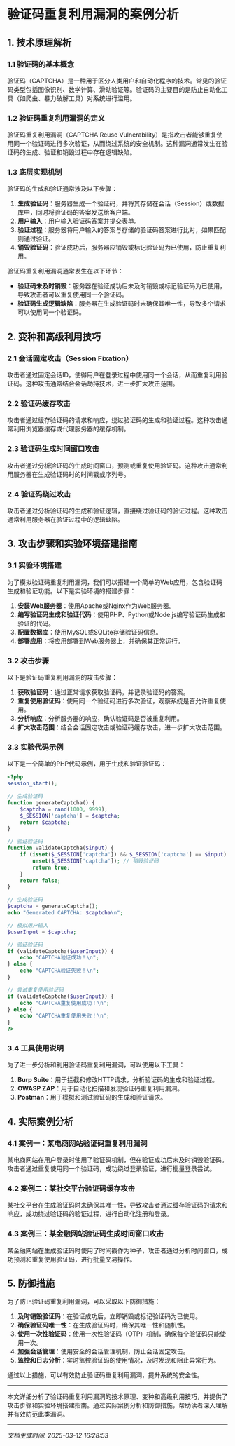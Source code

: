 # 验证码重复利用漏洞的案例分析

## 1. 技术原理解析

### 1.1 验证码的基本概念
验证码（CAPTCHA）是一种用于区分人类用户和自动化程序的技术。常见的验证码类型包括图像识别、数学计算、滑动验证等。验证码的主要目的是防止自动化工具（如爬虫、暴力破解工具）对系统进行滥用。

### 1.2 验证码重复利用漏洞的定义
验证码重复利用漏洞（CAPTCHA Reuse Vulnerability）是指攻击者能够重复使用同一个验证码进行多次验证，从而绕过系统的安全机制。这种漏洞通常发生在验证码的生成、验证和销毁过程中存在逻辑缺陷。

### 1.3 底层实现机制
验证码的生成和验证通常涉及以下步骤：
1. **生成验证码**：服务器生成一个验证码，并将其存储在会话（Session）或数据库中，同时将验证码的答案发送给客户端。
2. **用户输入**：用户输入验证码答案并提交表单。
3. **验证过程**：服务器将用户输入的答案与存储的验证码答案进行比对，如果匹配则通过验证。
4. **销毁验证码**：验证成功后，服务器应销毁或标记验证码为已使用，防止重复利用。

验证码重复利用漏洞通常发生在以下环节：
- **验证码未及时销毁**：服务器在验证成功后未及时销毁或标记验证码为已使用，导致攻击者可以重复使用同一个验证码。
- **验证码生成逻辑缺陷**：服务器在生成验证码时未确保其唯一性，导致多个请求可以使用同一个验证码。

## 2. 变种和高级利用技巧

### 2.1 会话固定攻击（Session Fixation）
攻击者通过固定会话ID，使得用户在登录过程中使用同一个会话，从而重复利用验证码。这种攻击通常结合会话劫持技术，进一步扩大攻击范围。

### 2.2 验证码缓存攻击
攻击者通过缓存验证码的请求和响应，绕过验证码的生成和验证过程。这种攻击通常利用浏览器缓存或代理服务器的缓存机制。

### 2.3 验证码生成时间窗口攻击
攻击者通过分析验证码的生成时间窗口，预测或重复使用验证码。这种攻击通常利用服务器在生成验证码时的时间戳或序列号。

### 2.4 验证码绕过攻击
攻击者通过分析验证码的生成和验证逻辑，直接绕过验证码的验证过程。这种攻击通常利用服务器在验证过程中的逻辑缺陷。

## 3. 攻击步骤和实验环境搭建指南

### 3.1 实验环境搭建
为了模拟验证码重复利用漏洞，我们可以搭建一个简单的Web应用，包含验证码生成和验证功能。以下是实验环境的搭建步骤：

1. **安装Web服务器**：使用Apache或Nginx作为Web服务器。
2. **编写验证码生成和验证代码**：使用PHP、Python或Node.js编写验证码生成和验证的代码。
3. **配置数据库**：使用MySQL或SQLite存储验证码信息。
4. **部署应用**：将应用部署到Web服务器上，并确保其正常运行。

### 3.2 攻击步骤
以下是验证码重复利用漏洞的攻击步骤：

1. **获取验证码**：通过正常请求获取验证码，并记录验证码的答案。
2. **重复使用验证码**：使用同一个验证码进行多次验证，观察系统是否允许重复使用。
3. **分析响应**：分析服务器的响应，确认验证码是否被重复利用。
4. **扩大攻击范围**：结合会话固定攻击或验证码缓存攻击，进一步扩大攻击范围。

### 3.3 实验代码示例
以下是一个简单的PHP代码示例，用于生成和验证验证码：

```php
<?php
session_start();

// 生成验证码
function generateCaptcha() {
    $captcha = rand(1000, 9999);
    $_SESSION['captcha'] = $captcha;
    return $captcha;
}

// 验证验证码
function validateCaptcha($input) {
    if (isset($_SESSION['captcha']) && $_SESSION['captcha'] == $input) {
        unset($_SESSION['captcha']); // 销毁验证码
        return true;
    }
    return false;
}

// 生成验证码
$captcha = generateCaptcha();
echo "Generated CAPTCHA: $captcha\n";

// 模拟用户输入
$userInput = $captcha;

// 验证验证码
if (validateCaptcha($userInput)) {
    echo "CAPTCHA验证成功！\n";
} else {
    echo "CAPTCHA验证失败！\n";
}

// 尝试重复使用验证码
if (validateCaptcha($userInput)) {
    echo "CAPTCHA重复使用成功！\n";
} else {
    echo "CAPTCHA重复使用失败！\n";
}
?>
```

### 3.4 工具使用说明
为了进一步分析和利用验证码重复利用漏洞，可以使用以下工具：

1. **Burp Suite**：用于拦截和修改HTTP请求，分析验证码的生成和验证过程。
2. **OWASP ZAP**：用于自动化扫描和发现验证码重复利用漏洞。
3. **Postman**：用于模拟和测试验证码的生成和验证请求。

## 4. 实际案例分析

### 4.1 案例一：某电商网站验证码重复利用漏洞
某电商网站在用户登录时使用了验证码机制，但在验证成功后未及时销毁验证码。攻击者通过重复使用同一个验证码，成功绕过登录验证，进行批量登录尝试。

### 4.2 案例二：某社交平台验证码缓存攻击
某社交平台在生成验证码时未确保其唯一性，导致攻击者通过缓存验证码的请求和响应，成功绕过验证码的验证过程，进行自动化注册和登录。

### 4.3 案例三：某金融网站验证码生成时间窗口攻击
某金融网站在生成验证码时使用了时间戳作为种子，攻击者通过分析时间窗口，成功预测和重复使用验证码，进行批量交易操作。

## 5. 防御措施

为了防止验证码重复利用漏洞，可以采取以下防御措施：

1. **及时销毁验证码**：在验证成功后，立即销毁或标记验证码为已使用。
2. **确保验证码唯一性**：在生成验证码时，确保其唯一性和随机性。
3. **使用一次性验证码**：使用一次性验证码（OTP）机制，确保每个验证码只能使用一次。
4. **加强会话管理**：使用安全的会话管理机制，防止会话固定攻击。
5. **监控和日志分析**：实时监控验证码的使用情况，及时发现和阻止异常行为。

通过以上措施，可以有效防止验证码重复利用漏洞，提升系统的安全性。

---

本文详细分析了验证码重复利用漏洞的技术原理、变种和高级利用技巧，并提供了攻击步骤和实验环境搭建指南。通过实际案例分析和防御措施，帮助读者深入理解并有效防范此类漏洞。

---

*文档生成时间: 2025-03-12 16:28:53*
